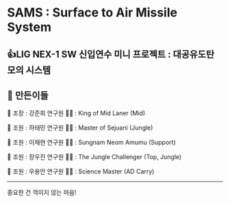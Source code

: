 # SAMS : Surface to Air Missile System

👍LIG NEX-1 SW 신입연수 미니 프로젝트 : 대공유도탄 모의 시스템
-------------
👏 만든이들
-------------
👏 조장 : 강준희 연구원 🤷‍♂️ : King of Mid Laner (Mid)

👏 조원 : 하태민 연구원 🤷‍♂️ : Master of Sejuani (Jungle)

👏 조원 : 이채현 연구원 🤷‍♂️ : Sungnam Neom Amumu (Support)

👏 조원 : 장우진 연구원 🤷‍♀️ : The Jungle Challenger (Top, Jungle)

👏 조원 : 우용안 연구원 🤷‍♂️ : Science Master (AD Carry)

-------------

중요한 건 꺽이지 않는 마음!
